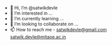 - 👋 Hi, I’m @satwikdevle
- 👀 I’m interested in ...
- 🌱 I’m currently learning ...
- 💞️ I’m looking to collaborate on ...
- 📫 How to reach me - satwikdevle@gmail.com
                       satwik.devle@mitaoe.ac.in

<!---
satwikdevle/satwikdevle is a ✨ special ✨ repository because its `README.md` (this file) appears on your GitHub profile.
You can click the Preview link to take a look at your changes.
--->
